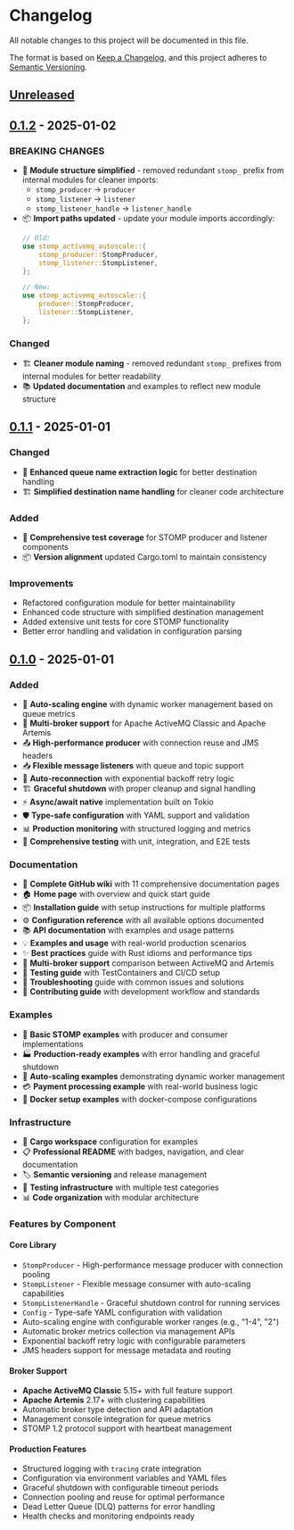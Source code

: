 # Changelog

All notable changes to this project will be documented in this file.

The format is based on [Keep a Changelog](https://keepachangelog.com/en/1.0.0/),
and this project adheres to [Semantic Versioning](https://semver.org/spec/v2.0.0.html).

## [Unreleased]

## [0.1.2] - 2025-01-02

### BREAKING CHANGES
- 📁 **Module structure simplified** - removed redundant `stomp_` prefix from internal modules for cleaner imports:
  - `stomp_producer` → `producer`
  - `stomp_listener` → `listener` 
  - `stomp_listener_handle` → `listener_handle`
- 📦 **Import paths updated** - update your module imports accordingly:
  ```rust
  // Old:
  use stomp_activemq_autoscale::{
      stomp_producer::StompProducer,
      stomp_listener::StompListener,
  };
  
  // New:
  use stomp_activemq_autoscale::{
      producer::StompProducer,
      listener::StompListener,
  };
  ```

### Changed
- 🏗️ **Cleaner module naming** - removed redundant `stomp_` prefixes from internal modules for better readability
- 📚 **Updated documentation** and examples to reflect new module structure

## [0.1.1] - 2025-01-01

### Changed
- 🔧 **Enhanced queue name extraction logic** for better destination handling
- 🏗️ **Simplified destination name handling** for cleaner code architecture

### Added
- 🧪 **Comprehensive test coverage** for STOMP producer and listener components
- 📦 **Version alignment** updated Cargo.toml to maintain consistency

### Improvements
- Refactored configuration module for better maintainability
- Enhanced code structure with simplified destination management
- Added extensive unit tests for core STOMP functionality
- Better error handling and validation in configuration parsing

## [0.1.0] - 2025-01-01

### Added
- 🎯 **Auto-scaling engine** with dynamic worker management based on queue metrics
- 🔄 **Multi-broker support** for Apache ActiveMQ Classic and Apache Artemis
- 📤 **High-performance producer** with connection reuse and JMS headers
- 📥 **Flexible message listeners** with queue and topic support
- 🔄 **Auto-reconnection** with exponential backoff retry logic
- 🏗️ **Graceful shutdown** with proper cleanup and signal handling
- ⚡ **Async/await native** implementation built on Tokio
- 🛡️ **Type-safe configuration** with YAML support and validation
- 📊 **Production monitoring** with structured logging and metrics
- 🧪 **Comprehensive testing** with unit, integration, and E2E tests

### Documentation
- 📖 **Complete GitHub wiki** with 11 comprehensive documentation pages
- 🏠 **Home page** with overview and quick start guide
- 📦 **Installation guide** with setup instructions for multiple platforms  
- ⚙️ **Configuration reference** with all available options documented
- 📚 **API documentation** with examples and usage patterns
- 💡 **Examples and usage** with real-world production scenarios
- ✨ **Best practices** guide with Rust idioms and performance tips
- 🔗 **Multi-broker support** comparison between ActiveMQ and Artemis
- 🧪 **Testing guide** with TestContainers and CI/CD setup
- 🔧 **Troubleshooting** guide with common issues and solutions
- 🤝 **Contributing guide** with development workflow and standards

### Examples
- 📝 **Basic STOMP examples** with producer and consumer implementations
- 🏭 **Production-ready examples** with error handling and graceful shutdown
- 🔄 **Auto-scaling examples** demonstrating dynamic worker management
- 💳 **Payment processing example** with real-world business logic
- 🐳 **Docker setup examples** with docker-compose configurations

### Infrastructure
- 🔧 **Cargo workspace** configuration for examples
- 📋 **Professional README** with badges, navigation, and clear documentation
- 🏷️ **Semantic versioning** and release management
- 🧪 **Testing infrastructure** with multiple test categories
- 📊 **Code organization** with modular architecture

### Features by Component

#### Core Library
- `StompProducer` - High-performance message producer with connection pooling
- `StompListener` - Flexible message consumer with auto-scaling capabilities
- `StompListenerHandle` - Graceful shutdown control for running services
- `Config` - Type-safe YAML configuration with validation
- Auto-scaling engine with configurable worker ranges (e.g., "1-4", "2")
- Automatic broker metrics collection via management APIs
- Exponential backoff retry logic with configurable parameters
- JMS headers support for message metadata and routing

#### Broker Support
- **Apache ActiveMQ Classic** 5.15+ with full feature support
- **Apache Artemis** 2.17+ with clustering capabilities
- Automatic broker type detection and API adaptation
- Management console integration for queue metrics
- STOMP 1.2 protocol support with heartbeat management

#### Production Features
- Structured logging with `tracing` crate integration
- Configuration via environment variables and YAML files
- Graceful shutdown with configurable timeout periods
- Connection pooling and reuse for optimal performance
- Dead Letter Queue (DLQ) patterns for error handling
- Health checks and monitoring endpoints ready

[Unreleased]: https://github.com/rajebdev/stomp-activemq-autoscale/compare/v0.1.2...HEAD
[0.1.2]: https://github.com/rajebdev/stomp-activemq-autoscale/compare/v0.1.1...v0.1.2
[0.1.1]: https://github.com/rajebdev/stomp-activemq-autoscale/compare/v0.1.0...v0.1.1
[0.1.0]: https://github.com/rajebdev/stomp-activemq-autoscale/releases/tag/v0.1.0
